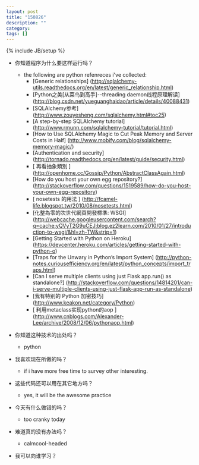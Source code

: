 ```yaml
---
layout: post
title: "150826"
description: ""
category: 
tags: []
---
```

{% include JB/setup %}

* 你知道程序为什么要这样运行吗？
  * the following are python refenreces i've collected:
    * [Generic relationships] (http://sqlalchemy-utils.readthedocs.org/en/latest/generic_relationship.html)
    * [Python之美[从菜鸟到高手]--threading daemon线程原理解读] (http://blog.csdn.net/yueguanghaidao/article/details/40088431)
    * [SQLAlchemy参考] (http://www.zouyesheng.com/sqlalchemy.html#toc25)
    * [A step-by-step SQLAlchemy tutorial] (http://www.rmunn.com/sqlalchemy-tutorial/tutorial.html)
    * [How to Use SQLAlchemy Magic to Cut Peak Memory and Server Costs in Half] (http://www.mobify.com/blog/sqlalchemy-memory-magic/)
    * [Authentication and security] (http://tornado.readthedocs.org/en/latest/guide/security.html)
    * [ 再看抽象類別 ] (http://openhome.cc/Gossip/Python/AbstractClassAgain.html)
    * [How do you host your own egg repository?] (http://stackoverflow.com/questions/1519589/how-do-you-host-your-own-egg-repository)
    * [ nosetests 的用法 ] (http://fcamel-life.blogspot.tw/2010/08/nosetests.html)
    * [化整為零的次世代網頁開發標準: WSGI] (http://webcache.googleusercontent.com/search?q=cache:yQVyT2G9uCEJ:blog.ez2learn.com/2010/01/27/introduction-to-wsgi/&hl=zh-TW&strip=1)
    * [Getting Started with Python on Heroku] (https://devcenter.heroku.com/articles/getting-started-with-python-o)
    * [Traps for the Unwary in Python’s Import System] (http://python-notes.curiousefficiency.org/en/latest/python_concepts/import_traps.html)
    * [Can I serve multiple clients using just Flask app.run() as standalone?] (http://stackoverflow.com/questions/14814201/can-i-serve-multiple-clients-using-just-flask-app-run-as-standalone)
    * [我有特别的 Python 加密技巧] (http://www.keakon.net/category/Python)
    * [ 利用metaclass实现python的aop ] (http://www.cnblogs.com/Alexander-Lee/archive/2008/12/06/pythonaop.html)
    
* 你知道这种技术的出处吗？
  * python

* 我喜欢现在所做的吗？
  * if i have more free time to survey other interesting.

* 这些代码还可以用在其它地方吗？
  * yes, it will be the awesome practice

* 今天有什么做错的吗？
  * too cranky today

* 难道真的没有办法吗？
  * calmcool-headed 

* 我可以向谁学习？
 
